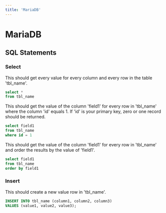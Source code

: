 ```yaml
---
title: 'MariaDB'
---
```


# MariaDB

## SQL Statements

### Select

This should get every value for every column and every row in the table 'tbl_name'.
```SQL
select *
from tbl_name
```

This should get the value of the column 'field1' for every row in 'tbl_name' where the column 'id' equals 1.  If 'id' is your primary key, zero or one record should be returned.
```SQL
select field1
from tbl_name
where id = 1
```

This should get the value of the column 'field1' for every row in 'tbl_name' and order the results by the value of 'field1'.
```SQL
select field1
from tbl_name
order by field1
```

### Insert

This should create a new value row in 'tbl_name'.
```SQL
INSERT INTO tbl_name (column1, column2, column3)
VALUES (value1, value2, value3);
```
